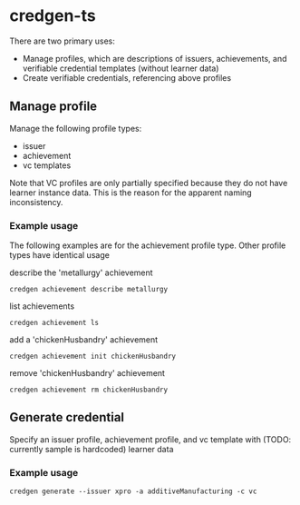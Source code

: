 # credgen-ts

There are two primary uses:
- Manage profiles, which are descriptions of issuers, achievements, and verifiable credential templates (without learner data)
- Create verifiable credentials, referencing above profiles

## Manage profile

Manage the following profile types:
- issuer
- achievement
- vc templates

Note that VC profiles are only partially specified because they do not have learner instance data. This is the reason for the apparent naming inconsistency.

### Example usage

The following examples are for the achievement profile type. Other profile types have identical usage

describe the 'metallurgy' achievement

```
credgen achievement describe metallurgy
```

list achievements

```
credgen achievement ls
```

add a 'chickenHusbandry' achievement

```
credgen achievement init chickenHusbandry
```

remove 'chickenHusbandry' achievement

```
credgen achievement rm chickenHusbandry
```


## Generate credential

Specify an issuer profile, achievement profile, and vc template with (TODO: currently sample is hardcoded) learner data

### Example usage

```
credgen generate --issuer xpro -a additiveManufacturing -c vc
```
